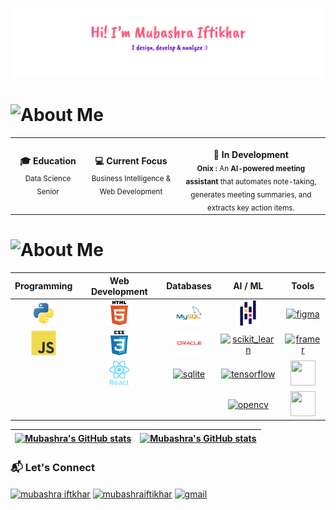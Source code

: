 <p align="center"><a href="https://github.com/your-username"><img src="header.png" alt="Hi, I'm Mubashra" /></a></p>

<h1 align="left">
  <img src="https://readme-typing-svg.herokuapp.com?font=Fira+Code&weight=700&size=28&duration=3500&pause=1200&color=808080&vCenter=true&width=600&repeat=true&lines=About+Me;What+I%27m+Up+To;In+a+Nutshell" alt="About Me" />
</h1>



<div>
  <table>
    <tr>
      <td align="center" width="200">
        <strong>🎓 Education</strong><br>
        <sub>Data Science Senior</sub>
      </td>
      <td align="center" width="280">
        <strong>💻 Current Focus</strong><br>
        <sub>Business Intelligence & Web Development</sub>
      </td>
      <td align="center" width="560">
        <br>
        <strong> 🔮 In Development</strong><br>
        <sub><strong>Onix : </strong>An <strong>AI-powered meeting assistant</strong> that automates note-taking, generates meeting summaries, and extracts key action items.</sub>
      </td>
    </tr>
  </table>
</div>








<h1 align="left">
  <img src="https://readme-typing-svg.herokuapp.com?font=Fira+Code&weight=700&size=28&duration=3500&pause=1200&color=808080&vCenter=true&width=600&repeat=true&lines=Tech+Stack;Technologies+I+Work+With" alt="About Me" />
</h1>

| Programming| Web Development | Databases | AI / ML | Tools |
|:---:|:---:|:---:|:---:|:---:|
| <a href="https://www.python.org" target="_blank" rel="noreferrer"> <img src="https://raw.githubusercontent.com/devicons/devicon/master/icons/python/python-original.svg" alt="python" width="40" height="40"/> </a> | <a href="https://www.w3.org/html/" target="_blank" rel="noreferrer"> <img src="https://raw.githubusercontent.com/devicons/devicon/master/icons/html5/html5-original-wordmark.svg" alt="html5" width="40" height="40"/> </a> | <a href="https://www.mysql.com/" target="_blank" rel="noreferrer"> <img src="https://raw.githubusercontent.com/devicons/devicon/master/icons/mysql/mysql-original-wordmark.svg" alt="mysql" width="40" height="40"/> </a> | <a href="https://pandas.pydata.org/" target="_blank" rel="noreferrer"> <img src="https://raw.githubusercontent.com/devicons/devicon/2ae2a900d2f041da66e950e4d48052658d850630/icons/pandas/pandas-original.svg" alt="pandas" width="40" height="40"/> </a> | <a href="https://www.figma.com/" target="_blank" rel="noreferrer"> <img src="https://www.vectorlogo.zone/logos/figma/figma-icon.svg" alt="figma" width="40" height="40"/> </a> |
| <a href="https://developer.mozilla.org/en-US/docs/Web/JavaScript" target="_blank" rel="noreferrer"> <img src="https://raw.githubusercontent.com/devicons/devicon/master/icons/javascript/javascript-original.svg" alt="javascript" width="40" height="40"/> </a> | <a href="https://www.w3schools.com/css/" target="_blank" rel="noreferrer"> <img src="https://raw.githubusercontent.com/devicons/devicon/master/icons/css3/css3-original-wordmark.svg" alt="css3" width="40" height="40"/> </a> | <a href="https://www.oracle.com/" target="_blank" rel="noreferrer"> <img src="https://raw.githubusercontent.com/devicons/devicon/master/icons/oracle/oracle-original.svg" alt="oracle" width="40" height="40"/> </a> | <a href="https://scikit-learn.org/" target="_blank" rel="noreferrer"> <img src="https://upload.wikimedia.org/wikipedia/commons/0/05/Scikit_learn_logo_small.svg" alt="scikit_learn" width="40" height="40"/> </a> | <a href="https://www.framer.com/" target="_blank" rel="noreferrer"> <img src="https://www.vectorlogo.zone/logos/framer/framer-icon.svg" alt="framer" width="40" height="40"/> </a> |
|   | <a href="https://reactjs.org/" target="_blank" rel="noreferrer"> <img src="https://raw.githubusercontent.com/devicons/devicon/master/icons/react/react-original-wordmark.svg" alt="react" width="40" height="40"/> </a> | <a href="https://www.sqlite.org/" target="_blank" rel="noreferrer"> <img src="https://www.vectorlogo.zone/logos/sqlite/sqlite-icon.svg" alt="sqlite" width="40" height="40"/> </a> | <a href="https://www.tensorflow.org" target="_blank" rel="noreferrer"> <img src="https://www.vectorlogo.zone/logos/tensorflow/tensorflow-icon.svg" alt="tensorflow" width="40" height="40"/> </a> | <a href="https://www.atlassian.com/software/jira" target="_blank" rel="noreferrer"> <img src="https://cdn.jsdelivr.net/gh/devicons/devicon/icons/jira/jira-original.svg" width="40" height="40"/></a> |
|   |   |   | <a href="https://opencv.org/" target="_blank" rel="noreferrer"> <img src="https://www.vectorlogo.zone/logos/opencv/opencv-icon.svg" alt="opencv" width="40" height="40"/> </a> | <a href="https://powerbi.microsoft.com/" target="_blank" rel="noreferrer"> <img src="https://upload.wikimedia.org/wikipedia/commons/c/cf/New_Power_BI_Logo.svg" width="40" height="40"/>  </a> |











| <a href="https://github.com/MubashraIftikhar"><img align="center" src="https://github-readme-stats.vercel.app/api?username=MubashraIftikhar&show_icons=true&include_all_commits=true&theme=buefy&hide_border=true" alt="Mubashra's GitHub stats" /></a> | <a href="https://github.com/MubashraIftikhar"><img align="center" src="https://streak-stats.demolab.com?user=MubashraIftikhar&locale=en&mode=daily&theme=buefy&hide_border=false&border_radius=5&order=3&text=FF69B4" alt="Mubashra's GitHub stats" /></a> |
| ------------- | ------------- |

### 📬 Let's Connect

<p align="left">
<a href="https://www.linkedin.com/in/mubashra-iftikhar/" target="blank"><img align="center" src="https://raw.githubusercontent.com/rahuldkjain/github-profile-readme-generator/master/src/images/icons/Social/linked-in-alt.svg" alt="mubashra iftkhar" height="30" width="40" /></a>
<a href="https://kaggle.com/mubashraiftikhar" target="blank"><img align="center" src="https://raw.githubusercontent.com/rahuldkjain/github-profile-readme-generator/master/src/images/icons/Social/kaggle.svg" alt="mubashraiftikhar" height="30" width="40" /></a>
  <a href="mailto:i.mubashraiftikhar@gmail.com" target="blank">
    <img align="center" src="https://www.vectorlogo.zone/logos/gmail/gmail-icon.svg" alt="gmail" height="30" width="40" /> </a>
</p>
